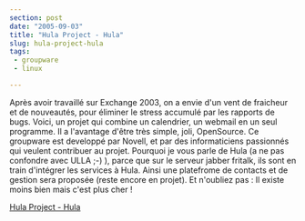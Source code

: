 ```yaml
---
section: post
date: "2005-09-03"
title: "Hula Project - Hula"
slug: hula-project-hula
tags:
 - groupware
 - linux

---
```


Après avoir travaillé sur Exchange 2003, on a envie d'un vent de fraicheur et de nouveautés, pour éliminer le stress accumulé par les rapports de bugs. Voici, un projet qui combine un calendrier, un webmail en un seul programme. Il a l'avantage d'être très simple, joli, OpenSource. Ce groupware est developpé par Novell, et par des informaticiens passionnés qui veulent contribuer au projet. Pourquoi je vous parle de Hula (a ne pas confondre avec ULLA ;-) ), parce que sur le serveur jabber fritalk, ils sont en train d'intégrer les services à Hula. Ainsi une platefrome de contacts et de gestion sera proposée (reste encore en projet). Et n'oubliez pas : Il existe moins bien mais c'est plus cher !

[Hula Project - Hula](http://www.hula-project.org/Hula_Server)
